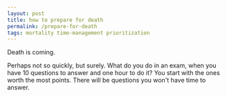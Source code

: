 ```yaml
---
layout: post
title: how to prepare for death
permalink: /prepare-for-death
tags: mortality time-management prioritization
---
```


Death is coming.
<!--more-->
Perhaps not so quickly, but surely.
What do you do in an exam, when you have 10 questions to answer and one hour to do it?
You start with the ones worth the most points.
There will be questions you won't have time to answer.